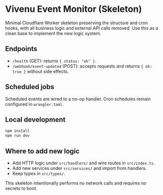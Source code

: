 # Vivenu Event Monitor (Skeleton)

Minimal Cloudflare Worker skeleton preserving the structure and cron hooks, with all business logic and external API calls removed. Use this as a clean base to implement the new logic system.

## Endpoints

- `/health` (GET): returns `{ status: "ok" }`.
- `/webhook/event-updated` (POST): accepts requests and returns `{ ok: true }` without side effects.

## Scheduled jobs

Scheduled events are wired to a no-op handler. Cron schedules remain configured in `wrangler.toml`.

## Local development

```bash
npm install
npm run dev
```

## Where to add new logic

- Add HTTP logic under `src/handlers/` and wire routes in `src/index.ts`.
- Add new services under `src/services/` and import from handlers.
- Keep types in `src/types/`.

This skeleton intentionally performs no network calls and requires no secrets to boot.